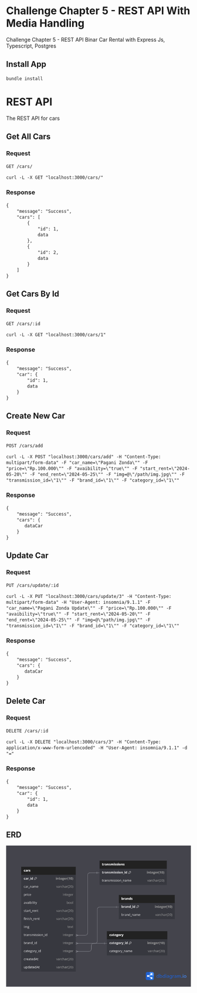 # Challenge Chapter 5 - REST API With Media Handling
Challenge Chapter 5 - REST API Binar Car Rental with Express Js, Typescript, Postgres

## Install App
    bundle install

# REST API
The REST API for cars   

## Get All Cars
### Request
`GET /cars/`

    curl -L -X GET "localhost:3000/cars/"

### Response
    {
        "message": "Success",
        "cars": [
            {
                "id": 1,
                data
            },
            {
                "id": 2,
                data
            }
        ]
    }

## Get Cars By Id
### Request
`GET /cars/:id`

    curl -L -X GET "localhost:3000/cars/1"

### Response
    {
        "message": "Success",
        "car": {
            "id": 1,
            data
        }
    }

## Create New Car
### Request
`POST /cars/add`

    curl -L -X POST "localhost:3000/cars/add" -H "Content-Type: multipart/form-data" -F "car_name=\"Pagani Zonda\"" -F "price=\"Rp.100.000\"" -F "avaibility=\"true\"" -F "start_rent=\"2024-05-20\"" -F "end_rent=\"2024-05-25\"" -F "img=@\"/path/img.jpg\"" -F "transmission_id=\"1\"" -F "brand_id=\"1\"" -F "category_id=\"1\""

### Response
    {
        "message": "Success",
        "cars": {
           dataCar
        }
    }

## Update Car
### Request
`PUT /cars/update/:id`

    curl -L -X PUT "localhost:3000/cars/update/3" -H "Content-Type: multipart/form-data" -H "User-Agent: insomnia/9.1.1" -F "car_name=\"Pagani Zonda Update\"" -F "price=\"Rp.100.000\"" -F "avaibility=\"true\"" -F "start_rent=\"2024-05-20\"" -F "end_rent=\"2024-05-25\"" -F "img=@\"path/img.jpg\"" -F "transmission_id=\"1\"" -F "brand_id=\"1\"" -F "category_id=\"1\""

### Response
    {
        "message": "Success",
        "cars": {
           dataCar
        }
    }

## Delete Car
### Request
`DELETE /cars/:id`

    curl -L -X DELETE "localhost:3000/cars/3" -H "Content-Type: application/x-www-form-urlencoded" -H "User-Agent: insomnia/9.1.1" -d "="

### Response
    {
        "message": "Success",
        "car": {
            "id": 1,
            data
        }
    }

## ERD
![App Screenshot](erd-bcr.png)
